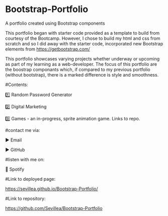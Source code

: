 # Bootstrap-Portfolio
A portfolio created using Bootstrap components

This portfolio began with starter code provided as a template to build from courtesy of the Bootcamp. However, I chose to build my html and css from scratch and so I did away with the starter code, incorporated new Bootstrap elements from https://getbootstrap.com/ 

This portfolio showcases varying projects whether underway or upcoming as part of my learning as a web-developer. The focus of this portfolio are the boostrap componants which, if compared to my previous portfolio (without bootstrap), there is a marked difference is style and smoothness. 

#Contents:

1️⃣ Random Password Generator

2️⃣ Digital Marketing

3️⃣ Games - an in-progress, sprite animation game. Links to repo. 


#contact me via:

▶️ Email

▶️ GitHub


#listen with me on:

🎵 Spotify

#Link to deployed page:

https://sevillea.github.io/Bootstrap-Portfolio/

#Link to repository:

https://github.com/Sevillea/Bootstrap-Portfolio



